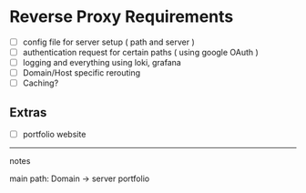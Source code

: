 # Reverse Proxy Requirements

- [ ] config file for server setup ( path and server ) 
- [ ] authentication request for certain paths ( using google OAuth )
- [ ] logging and everything using loki, grafana 
- [ ] Domain/Host specific rerouting
- [ ] Caching? 

## Extras 
- [ ] portfolio website 


---
notes

main path:
Domain -> server portfolio



